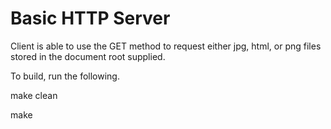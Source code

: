 # Basic HTTP Server 
Client is able to use the GET method to request either jpg, html, or png files stored in the document root supplied.

To build, run the following.

make clean

make




